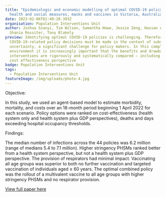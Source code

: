 ```yaml
---
title: "Epidemiologic and economic modelling of optimal COVID-19 policy: public
  health and social measures, masks and vaccines in Victoria, Australia"
date: 2023-02-06T01:49:20.393Z
organisation: Population Interventions Unit
author: Joshua Szanyi, Tim Wilson, Samantha Howe, Jessie Zeng, Hassan Andrabi,
  Shania Rossiter, Tony Blakely
preview: Identifying optimal COVID-19 policies is challenging. Therefore,
  COVID-19-related policy decisions must be made in the context of substantial
  uncertainty, a significant challenge for policy makers. In this complex
  environment it is increasingly important that the benefits and drawbacks of
  interventions are rigorously and systematically compared – including from a
  cost effectiveness perspective
badge: Population Interventions Unit
tags:
  - Population Interventions Unit
featureImage: /img/uploads/photo-4.jpg
---
```

Objective: 

In this study, we used an agent-based model to estimate morbidity, mortality, and costs over an 18-month period beginning 1 April 2022 for each scenario. Policy options were ranked on cost-effectiveness (health system only and health system plus GDP perspectives), deaths and days exceeding hospital occupancy thresholds.

Findings: 

The median number of infections across the 44 policies was 6.2 million (range of medians 5.4 to 7.1 million). Higher stringency PHSMs ranked better from a health system perspective, but not a health system plus GDP perspective. The provision of respirators had minimal impact. Vaccinating all age groups was superior to both no further vaccination and targeted vaccination of individuals aged ≥ 60 years. The optimal combined policy was the rollout of a multivalent vaccine to all age groups with higher stringency PHSMs and no respirator provision.

<a href="https://www.thelancet.com/journals/lanwpc/article/PIIS2666-6065(22)00290-5/fulltext" target="_blank">
View full paper here
</a>